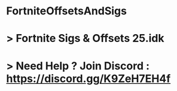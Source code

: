# FortniteOffsetsAndSigs
# > Fortnite Sigs &amp; Offsets 25.idk
# > Need Help ? Join Discord : https://discord.gg/K9ZeH7EH4f

